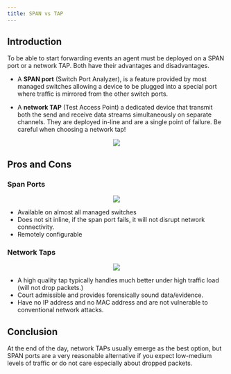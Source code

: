 ```yaml
---
title: SPAN vs TAP
---
```


## Introduction

To be able to start forwarding events an agent must be deployed on a SPAN port or a network TAP. Both have their advantages and disadvantages.

- A **SPAN port** (Switch Port Analyzer), is a feature provided by most managed switches allowing a device to be plugged into a special port where traffic is mirrored from the other switch ports.

- A **network TAP** (Test Access Point) a dedicated device that transmit both the send and receive data streams simultaneously on separate channels. They are deployed in-line and are a single point of failure. Be careful when choosing a network tap!

<center>
    <img src="/dynamite-nsm/data/img/example_deployment.png">
</center>

## Pros and Cons

### Span Ports
<p align="center">
    <img src="/dynamite-nsm/data/img/span_diagram.png" />
</p>

- Available on almost all managed switches
- Does not sit inline, if the span port fails, it will not disrupt network connectivity.
- Remotely configurable

### Network Taps

<p align="center">
    <img src="/dynamite-nsm/data/img/tap_diagram.png" />
</p>

- A high quality tap typically handles much better under high traffic load (will not drop packets.)
- Court admissible and provides forensically sound data/evidence.
- Have no IP address and no MAC address and are not vulnerable to conventional network attacks.

## Conclusion

At the end of the day, network TAPs usually emerge as the best option, but SPAN ports are a very reasonable alternative if you expect low-medium levels of traffic or do not care especially about dropped packets.